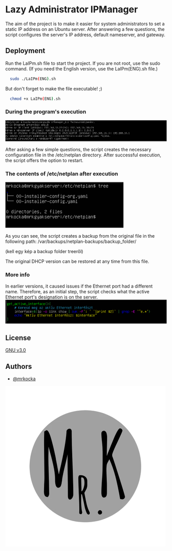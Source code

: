 # Lazy Administrator IPManager

The aim of the project is to make it easier for system administrators to set a static IP address on an Ubuntu server. After answering a few questions, the script configures the server's IP address, default nameserver, and gateway.

## Deployment

Run the LaIPm.sh file to start the project. If you are not root, use the sudo command.
(If you need the English version, use the LaIPm(ENG).sh file.)

```bash
  sudo ./LaIPm(ENG).sh
```

But don't forget to make the file executable! ;)

```bash
  chmod +x LaIPm(ENG).sh
```

### During the program's execution

![App Screenshot](https://raw.githubusercontent.com/mrkocka/Lazy-Administrator-IPManager/main/img/runscreen.png)

After asking a few simple questions, the script creates the necessary configuration file in the /etc/netplan directory.
After successful execution, the script offers the option to restart.

### The contents of /etc/netplan after execution

![App Screenshot](https://raw.githubusercontent.com/mrkocka/Lazy-Administrator-IPManager/main/img/filescreen.png)

As you can see, the script creates a backup from the original file in the following path: /var/backups/netplan-backups/backup_folder/

(kell egy kép a backup folder treeről)


The original DHCP version can be restored at any time from this file.

### More info

In earlier versions, it caused issues if the Ethernet port had a different name. Therefore, as an initial step, the script checks what the active Ethernet port's designation is on the server.
![App Screenshot](https://raw.githubusercontent.com/mrkocka/Lazy-Administrator-IPManager/main/img/activeInterface.png)

## License

[GNU v3.0](https://raw.githubusercontent.com/mrkocka/Lazy-Administrator-IPManager/main/LICENSE)

## Authors

- [@mrkocka](https://github.com/mrkocka)

![Logo](https://raw.githubusercontent.com/mrkocka/Lazy-Administrator-IPManager/main/img/Mr.K_noBG.png)
